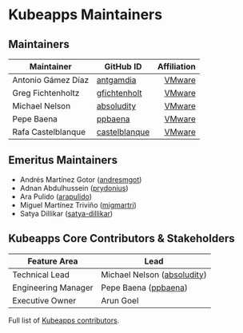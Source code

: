 # Kubeapps Maintainers

## Maintainers

| Maintainer         | GitHub ID                                         |                              Affiliation |
| ------------------ | ------------------------------------------------- | ---------------------------------------: |
| Antonio Gámez Díaz | [antgamdia](https://github.com/antgamdia)         | [VMware](https://www.github.com/vmware/) |
| Greg Fichtenholtz  | [gfichtenholt](https://github.com/gfichtenholt)   | [VMware](https://www.github.com/vmware/) |
| Michael Nelson     | [absoludity](https://github.com/absoludity)       | [VMware](https://www.github.com/vmware/) |
| Pepe Baena         | [ppbaena](https://github.com/ppbaena)             | [VMware](https://www.github.com/vmware/) |
| Rafa Castelblanque | [castelblanque](https://github.com/castelblanque) | [VMware](https://www.github.com/vmware/) |

## Emeritus Maintainers

- Andrés Martínez Gotor ([andresmgot](https://github.com/andresmgot))
- Adnan Abdulhussein ([prydonius](https://github.com/prydonius))
- Ara Pulido ([arapulido](https://github.com/arapulido))
- Miguel Martínez Triviño ([migmartri](https://github.com/migmartri))
- Satya Dillikar ([satya-dillikar](https://github.com/satya-dillikar))

## Kubeapps Core Contributors & Stakeholders

| Feature Area        | Lead                                                         |
| ------------------- | ------------------------------------------------------------ |
| Technical Lead      | Michael Nelson ([absoludity](https://github.com/absoludity)) |
| Engineering Manager | Pepe Baena ([ppbaena](https://github.com/ppbaena))           |
| Executive Owner     | Arun Goel                                                    |

Full list of [Kubeapps contributors](https://github.com/kubeapps/kubeapps/graphs/contributors).
